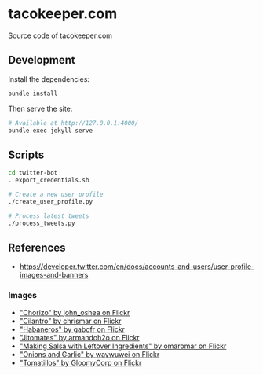 # tacokeeper.com

Source code of tacokeeper.com


## Development

Install the dependencies:

```sh
bundle install
```

Then serve the site:

```sh
# Available at http://127.0.0.1:4000/
bundle exec jekyll serve
```


## Scripts

```sh
cd twitter-bot
. export_credentials.sh

# Create a new user profile
./create_user_profile.py

# Process latest tweets
./process_tweets.py
```


## References

- https://developer.twitter.com/en/docs/accounts-and-users/user-profile-images-and-banners

### Images

- ["Chorizo" by john_oshea on Flickr](https://flic.kr/p/7KB5Cp)
- ["Cilantro" by chrismar on Flickr](https://flic.kr/p/51UerY)
- ["Habaneros" by gabofr on Flickr](https://flic.kr/p/9vjXLQ)
- ["Jitomates" by armandoh2o on Flickr](https://flic.kr/p/cM8EdN)
- ["Making Salsa with Leftover Ingredients" by omaromar on Flickr](https://flic.kr/p/qLLkqS)
- ["Onions and Garlic" by waywuwei on Flickr](https://flic.kr/p/4MPewJ)
- ["Tomatillos" by GloomyCorp on Flickr](https://flic.kr/p/5oGRu)
